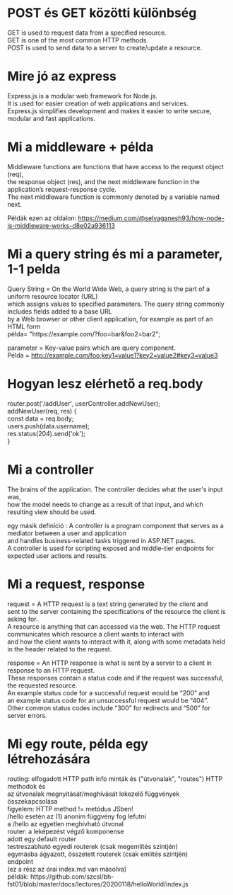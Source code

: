 <h1> POST és GET közötti különbség</h1>
<p>GET is used to request data from a specified resource. <br>
GET is one of the most common HTTP methods.<br>
 POST is used to send data to a server to create/update a resource. <br>
</p>

<h1>Mire jó az express</h1>
<p>
Express.js is a modular web framework for Node.js.<br>
It is used for easier creation of web applications and services.<br>
Express.js simplifies development and makes it easier to write secure, modular and fast applications.<br>
</p>

<h1>Mi a middleware + példa </h1>
<p>
Middleware functions are functions that have access to the request object (req),<br>
the response object (res), and the next middleware function in the application’s request-response cycle.<br>
The next middleware function is commonly denoted by a variable named next.<br>

Példák ezen az oldalon: https://medium.com/@selvaganesh93/how-node-js-middleware-works-d8e02a936113
</p>

<h1>Mi a query string és mi a parameter, 1-1 pelda </h1>
<p>
Query String = On the World Wide Web, a query string is the part of a uniform resource locator (URL) <br>
which assigns values to specified parameters. The query string commonly includes fields added to a base URL<br> 
by a Web browser or other client application, for example as part of an HTML form<br>
példa= "https://example.com/?foo=bar&foo2=bar2"; <br>
  
parameter = Key-value pairs which are query component. <br>
Példa = http://example.com/foo;key1=value1?key2=value2#key3=value3 <br>
</p>

<h1>Hogyan lesz elérhető a req.body </h1>
<p>
router.post('/addUser', userController.addNewUser); <br>
 addNewUser(req, res) {<br>
	        const data = req.body;<br>
	        users.push(data.username);<br>
	        res.status(204).send('ok');<br>
	    }<br>
</p>
<h1>Mi a controller</h1>
<p>
The brains of the application. The controller decides what the user's input was, <br>
how the model needs to change as a result of that input, and which resulting view should be used. <br>
  
egy másik definíció : A controller is a program component that serves as a mediator between a user and application <br>
and handles business-related tasks triggered in ASP.NET pages. <br>
A controller is used for scripting exposed and middle-tier endpoints for expected user actions and results. <br>
</p>

<h1>Mi a request, response </h1>
<p>
request = A HTTP request is a text string generated by the client and<br>
sent to the server containing the specifications of the resource the client is asking for.<br>
A resource is anything that can accessed via the web. The HTTP request communicates which resource a client wants to interact with<br>
and how the client wants to interact with it, along with some metadata held in the header related to the request.<br>

response = An HTTP response is what is sent by a server to a client in response to an HTTP request.<br>
These responses contain a status code and if the request was successful, the requested resource.<br>
An example status code for a successful request would be “200” and <br>
an example status code for an unsuccessful request would be “404”. <br>
Other common status codes include “300” for redirects and “500” for server errors.<br>
</p>

<h1>Mi egy route, példa egy létrehozására</h1>
<p>
routing: elfogadott HTTP path info minták és ("útvonalak", "routes") HTTP methodok és<br>
az útvonalak megnyitását/meghívását lekezelő függvények összekapcsolása<br>
figyelem: HTTP method != metódus JSben!<br>
/hello esetén az (1) anonim függvény fog lefutni<br>
a /hello az egyetlen meghívható útvonal<br>
router: a leképezést végző komponense<br>
adott egy default router<br>
testreszabható egyedi routerek (csak megemlítés szintjén)<br>
egymásba ágyazott, összetett routerek (csak említés szintjén)<br>
endpoint<br>
(ez a rész az órai index.md van másolva)<br>
példák: https://github.com/szcsl/bh-fst01/blob/master/docs/lectures/20200118/helloWorld/index.js <br>
</p>






